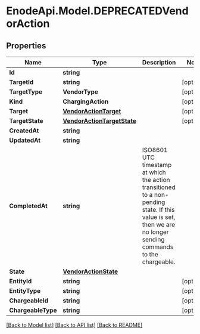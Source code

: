 # EnodeApi.Model.DEPRECATEDVendorAction

## Properties

Name | Type | Description | Notes
------------ | ------------- | ------------- | -------------
**Id** | **string** |  | 
**TargetId** | **string** |  | [optional] 
**TargetType** | **VendorType** |  | [optional] 
**Kind** | **ChargingAction** |  | [optional] 
**Target** | [**VendorActionTarget**](VendorActionTarget.md) |  | [optional] 
**TargetState** | [**VendorActionTargetState**](VendorActionTargetState.md) |  | [optional] 
**CreatedAt** | **string** |  | 
**UpdatedAt** | **string** |  | 
**CompletedAt** | **string** | ISO8601 UTC timestamp at which the action transitioned to a non-pending state. If this value is set, then we are no longer sending commands to the chargeable. | 
**State** | [**VendorActionState**](VendorActionState.md) |  | 
**EntityId** | **string** |  | [optional] 
**EntityType** | **string** |  | [optional] 
**ChargeableId** | **string** |  | [optional] 
**ChargeableType** | **string** |  | [optional] 

[[Back to Model list]](../README.md#documentation-for-models) [[Back to API list]](../README.md#documentation-for-api-endpoints) [[Back to README]](../README.md)

